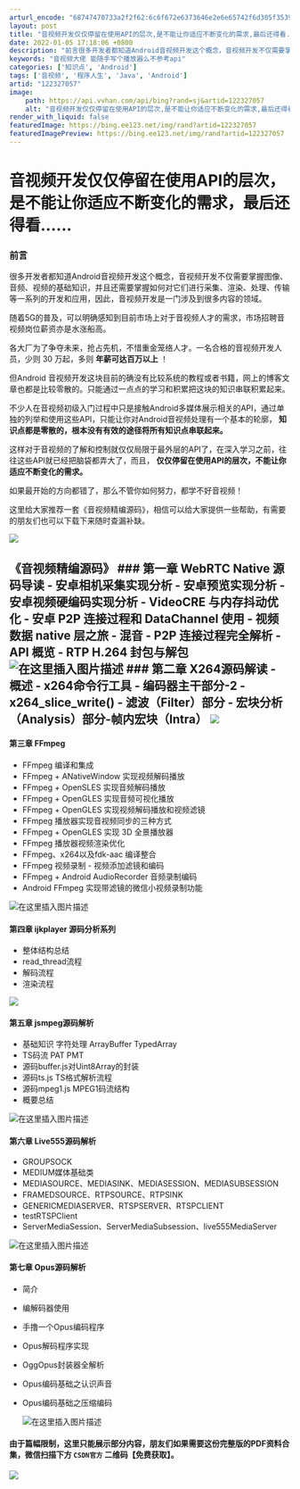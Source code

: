 ```yaml
---
arturl_encode: "68747470733a2f2f62:6c6f672e6373646e2e6e65742f6d305f35393631343636352f:61727469636c652f64657461696c732f313232333237303537"
layout: post
title: "音视频开发仅仅停留在使用API的层次,是不能让你适应不断变化的需求,最后还得看......"
date: 2022-01-05 17:18:06 +0800
description: "前言很多开发者都知道Android音视频开发这个概念，音视频开发不仅需要掌握图像、音频、视频的基础知"
keywords: "音视频大佬 能随手写个播放器么不参考api"
categories: ['知识点', 'Android']
tags: ['音视频', '程序人生', 'Java', 'Android']
artid: "122327057"
image:
    path: https://api.vvhan.com/api/bing?rand=sj&artid=122327057
    alt: "音视频开发仅仅停留在使用API的层次,是不能让你适应不断变化的需求,最后还得看......"
render_with_liquid: false
featuredImage: https://bing.ee123.net/img/rand?artid=122327057
featuredImagePreview: https://bing.ee123.net/img/rand?artid=122327057
---
```


# 音视频开发仅仅停留在使用API的层次，是不能让你适应不断变化的需求，最后还得看......

### 前言

很多开发者都知道Android音视频开发这个概念，音视频开发不仅需要掌握图像、音频、视频的基础知识，并且还需要掌握如何对它们进行采集、渲染、处理、传输等一系列的开发和应用，因此，音视频开发是一门涉及到很多内容的领域。

随着5G的普及，可以明确感知到目前市场上对于音视频人才的需求，市场招聘音视频岗位薪资亦是水涨船高。

各大厂为了争夺未来，抢占先机，不惜重金笼络人才。一名合格的音视频开发人员，少则 30 万起，多则
**年薪可达百万以上**
！

但Android 音视频开发这块目前的确没有比较系统的教程或者书籍，网上的博客文章也都是比较零散的。只能通过一点点的学习和积累把这块的知识串联积累起来。

不少人在音视频初级入门过程中只是接触Android多媒体展示相关的API，通过单独的列举和使用这些API，只能让你对Android音视频处理有一个基本的轮廓，
**知识点都是零散的，根本没有有效的途径将所有知识点串联起来。**

这样对于音视频的了解和控制就仅仅局限于最外层的API了，在深入学习之前，往往这些API就已经把脑袋都弄大了，而且，
**仅仅停留在使用API的层次，不能让你适应不断变化的需求。**

如果最开始的方向都错了，那么不管你如何努力，都学不好音视频！

这里给大家推荐一套《音视频精编源码》，相信可以给大家提供一些帮助，有需要的朋友们也可以下载下来随时查漏补缺。

![](https://i-blog.csdnimg.cn/blog_migrate/9d6c89ae497d4417e9856bf7d5cb8551.jpeg)
## 《音视频精编源码》 ### 第一章 WebRTC Native 源码导读 - 安卓相机采集实现分析 - 安卓预览实现分析 - 安卓视频硬编码实现分析 - VideoCRE 与内存抖动优化 - 安卓 P2P 连接过程和 DataChannel 使用 - 视频数据 native 层之旅 - 混音 - P2P 连接过程完全解析 - API 概览 - RTP H.264 封包与解包 ![在这里插入图片描述](https://img-blog.csdnimg.cn/3f9174b4ce9549c4872febdb40246239.png) ### 第二章 X264源码解读 - 概述 - x264命令行工具 - 编码器主干部分-2 - x264\_slice\_write() - 滤波（Filter）部分 - 宏块分析（Analysis）部分-帧内宏块（Intra） ![](https://img-blog.csdnimg.cn/ac56e7add55e4efc93ab554bdcd4a07a.png)

#### 第三章 FFmpeg

* FFmpeg 编译和集成
* FFmpeg + ANativeWindow 实现视频解码播放
* FFmpeg + OpenSLES 实现音频解码播放
* FFmpeg + OpenGLES 实现音频可视化播放
* FFmpeg + OpenGLES 实现视频解码播放和视频滤镜
* FFmpeg 播放器实现音视频同步的三种方式
* FFmpeg + OpenGLES 实现 3D 全景播放器
* FFmpeg 播放器视频渲染优化
* FFmpeg、x264以及fdk-aac 编译整合
* FFmpeg 视频录制 - 视频添加滤镜和编码
* FFmpeg + Android AudioRecorder 音频录制编码
* Android FFmpeg 实现带滤镜的微信小视频录制功能

![在这里插入图片描述](https://i-blog.csdnimg.cn/blog_migrate/4238672176df818a95f5237f4cecce17.png)

#### 第四章 ijkplayer 源码分析系列

* 整体结构总结
* read\_thread流程
* 解码流程
* 渲染流程

![](https://i-blog.csdnimg.cn/blog_migrate/3496cf272d39f48cfedf5d0028898022.png)

#### 第五章 jsmpeg源码解析

* 基础知识 字符处理 ArrayBuffer TypedArray
* TS码流 PAT PMT
* 源码buffer.js对Uint8Array的封装
* 源码ts.js TS格式解析流程
* 源码mpeg1.js MPEG1码流结构
* 概要总结

![在这里插入图片描述](https://i-blog.csdnimg.cn/blog_migrate/2094c4df7c24dd69d57fc4ed0fc22e06.png)

#### 第六章 Live555源码解析

* GROUPSOCK
* MEDIUM媒体基础类
* MEDIASOURCE、MEDIASINK、MEDIASESSION、MEDIASUBSESSION
* FRAMEDSOURCE、RTPSOURCE、RTPSINK
* GENERICMEDIASERVER、RTSPSERVER、RTSPCLIENT
* testRTSPClient
* ServerMediaSession、ServerMediaSubsession、live555MediaServer

![在这里插入图片描述](https://i-blog.csdnimg.cn/blog_migrate/678d98098932f0759ad4018de7eb28ae.png)

#### 第七章 Opus源码解析

* 简介
* 编解码器使用
* 手撸一个Opus编码程序
* Opus解码程序实现
* OggOpus封装器全解析
* Opus编码基础之认识声音
* Opus编码基础之压缩编码
    
  ![在这里插入图片描述](https://i-blog.csdnimg.cn/blog_migrate/8312556c7f7243247554a56f88ff0365.png)

#### 由于篇幅限制，这里只能展示部分内容，朋友们如果需要这份完整版的PDF资料合集，微信扫描下方 `CSDN官方` 二维码【免费获取】。

![](https://i-blog.csdnimg.cn/blog_migrate/9d6c89ae497d4417e9856bf7d5cb8551.jpeg)